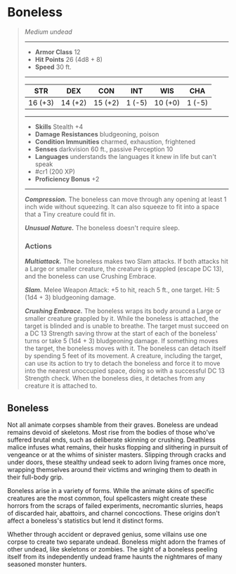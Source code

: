 # Boneless
>*Medium undead*
>___
>- **Armor Class** 12
>- **Hit Points** 26 (4d8 + 8)
>- **Speed** 30 ft.
>___
>|STR|DEX|CON|INT|WIS|CHA|
>|:---:|:---:|:---:|:---:|:---:|:---:|
>|16 (+3)|14 (+2)|15 (+2)|1 (-5)|10 (+0)|1 (-5)|
>___
>- **Skills** Stealth +4
>- **Damage Resistances** bludgeoning, poison
>- **Condition Immunities** charmed, exhaustion, frightened
>- **Senses** darkvision 60 ft., passive Perception 10
>- **Languages** understands the languages it knew in life but can't speak
>- #cr1 (200 XP)
>- **Proficiency Bonus** +2
>___
>***Compression.*** The boneless can move through any opening at least 1 inch wide without squeezing. It can also squeeze to fit into a space that a Tiny creature could fit in.  
>
>***Unusual Nature.*** The boneless doesn't require sleep.  
>
>### Actions
>***Multiattack.*** The boneless makes two Slam attacks. If both attacks hit a Large or smaller creature, the creature is grappled (escape DC 13), and the boneless can use Crushing Embrace.  
>
>***Slam.*** Melee Weapon Attack: +5 to hit, reach 5 ft., one target. Hit: 5 (1d4 + 3) bludgeoning damage.  
>
>***Crushing Embrace.*** The boneless wraps its body around a Large or smaller creature grappled by it. While the boneless is attached, the target is blinded and is unable to breathe. The target must succeed on a DC 13 Strength saving throw at the start of each of the boneless' turns or take 5 (1d4 + 3) bludgeoning damage. If something moves the target, the boneless moves with it. The boneless can detach itself by spending 5 feet of its movement. A creature, including the target, can use its action to try to detach the boneless and force it to move into the nearest unoccupied space, doing so with a successful DC 13 Strength check. When the boneless dies, it detaches from any creature it is attached to.

## Boneless

Not all animate corpses shamble from their graves. Boneless are undead remains devoid of skeletons. Most rise from the bodies of those who've suffered brutal ends, such as deliberate skinning or crushing. Deathless malice infuses what remains, their husks flopping and slithering in pursuit of vengeance or at the whims of sinister masters. Slipping through cracks and under doors, these stealthy undead seek to adorn living frames once more, wrapping themselves around their victims and wringing them to death in their full-body grip.

Boneless arise in a variety of forms. While the animate skins of specific creatures are the most common, foul spellcasters might create these horrors from the scraps of failed experiments, necromantic slurries, heaps of discarded hair, abattoirs, and charnel concoctions. These origins don't affect a boneless's statistics but lend it distinct forms.

Whether through accident or depraved genius, some villains use one corpse to create two separate undead. Boneless might adorn the frames of other undead, like skeletons or zombies. The sight of a boneless peeling itself from its independently undead frame haunts the nightmares of many seasoned monster hunters.